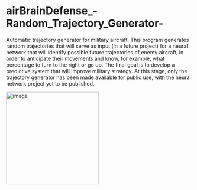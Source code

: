 # airBrainDefense_-Random_Trajectory_Generator-

Automatic trajectory generator for military aircraft. This program generates random trajectories that will serve as input (in a future project) for a neural network that will identify possible future trajectories of enemy aircraft, in order to anticipate their movements and know, for example, what percentage to turn to the right or go up. The final goal is to develop a predictive system that will improve military strategy. At this stage, only the trajectory generator has been made available for public use, with the neural network project yet to be published.

<img width="250" alt="image" src="https://user-images.githubusercontent.com/80075323/234002073-34db8eac-d8b8-4c1b-9ea4-c4cb9f65087e.png">
